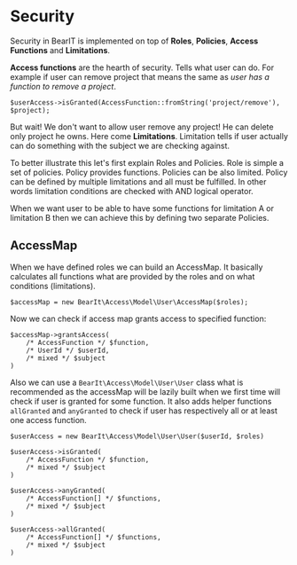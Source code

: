# Security

Security in BearIT is implemented on top of **Roles**, **Policies**, **Access Functions** and **Limitations**.

**Access functions** are the hearth of security. Tells what user can do. For example if user can remove project that means
the same as *user has a function to remove a project*.

```
$userAccess->isGranted(AccessFunction::fromString('project/remove'), $project);
```

But wait! We don't want to allow user remove any project! He can delete only project he owns. Here come **Limitations**.
Limitation tells if user actually can do something with the subject we are checking against.

To better illustrate this let's first explain Roles and Policies. Role is simple a set of policies. Policy provides
functions. Policies can be also limited. Policy can be defined by multiple limitations and all must be fulfilled.
In other words limitation conditions are checked with AND logical operator.

When we want user to be able to have some functions for limitation A or limitation B then we can achieve this
by defining two separate Policies.

## AccessMap

When we have defined roles we can build an AccessMap. It basically calculates all functions what are provided
by the roles and on what conditions (limitations).

```
$accessMap = new BearIt\Access\Model\User\AccessMap($roles);
```

Now we can check if access map grants access to specified function:

```
$accessMap->grantsAccess(
    /* AccessFunction */ $function,
    /* UserId */ $userId,
    /* mixed */ $subject
)
```

Also we can use a `BearIt\Access\Model\User\User` class what is recommended as the accessMap will be lazily built when
we first time will check if user is granted for some function. It also adds helper functions `allGranted` and
`anyGranted` to check if user has respectively all or at least one access function.  

```
$userAccess = new BearIt\Access\Model\User\User($userId, $roles)

$userAccess->isGranted(
    /* AccessFunction */ $function,
    /* mixed */ $subject
)

$userAccess->anyGranted(
    /* AccessFunction[] */ $functions,
    /* mixed */ $subject
)

$userAccess->allGranted(
    /* AccessFunction[] */ $functions,
    /* mixed */ $subject
)
```
